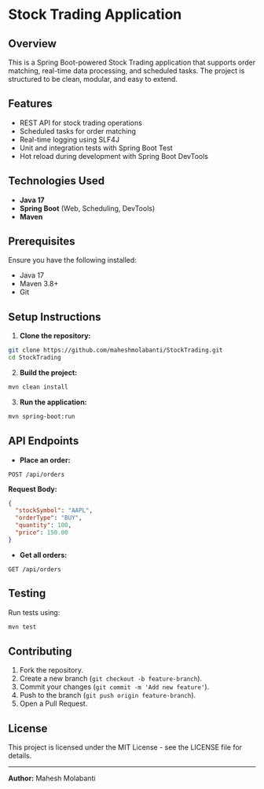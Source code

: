 # Stock Trading Application

## Overview
This is a Spring Boot-powered Stock Trading application that supports order matching, real-time data processing, and scheduled tasks. The project is structured to be clean, modular, and easy to extend.

## Features
- REST API for stock trading operations
- Scheduled tasks for order matching
- Real-time logging using SLF4J
- Unit and integration tests with Spring Boot Test
- Hot reload during development with Spring Boot DevTools

## Technologies Used
- **Java 17**
- **Spring Boot** (Web, Scheduling, DevTools)
- **Maven**


## Prerequisites
Ensure you have the following installed:
- Java 17
- Maven 3.8+
- Git

## Setup Instructions

1. **Clone the repository:**
```bash
git clone https://github.com/maheshmolabanti/StockTrading.git
cd StockTrading
```

2. **Build the project:**
```bash
mvn clean install
```

3. **Run the application:**
```bash
mvn spring-boot:run
```

## API Endpoints

- **Place an order:**
```http
POST /api/orders
```
**Request Body:**
```json
{
  "stockSymbol": "AAPL",
  "orderType": "BUY",
  "quantity": 100,
  "price": 150.00
}
```

- **Get all orders:**
```http
GET /api/orders
```

## Testing
Run tests using:
```bash
mvn test
```

## Contributing
1. Fork the repository.
2. Create a new branch (`git checkout -b feature-branch`).
3. Commit your changes (`git commit -m 'Add new feature'`).
4. Push to the branch (`git push origin feature-branch`).
5. Open a Pull Request.

## License
This project is licensed under the MIT License - see the LICENSE file for details.

---

**Author:** Mahesh Molabanti

